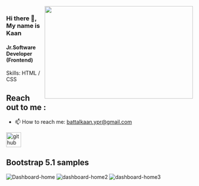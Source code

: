 <img src="https://media.giphy.com/media/qgQUggAC3Pfv687qPC/giphy.gif" align="right" width="400" height="250">

### Hi there 👋, My name is Kaan
####  Jr.Software Developer (Frontend) 


Skills: HTML / CSS

## Reach out to me :
- 📫 How to reach me: battalkaan.ypr@gmail.com 

[<img src='https://cdn.jsdelivr.net/npm/simple-icons@3.0.1/icons/github.svg' alt='github' height='40'>](https://github.com/BattalKaanYapar)  


## Bootstrap 5.1 samples
![Dashboard-home](https://user-images.githubusercontent.com/93512418/147351951-eda41010-d7ac-4fd7-a295-7d2301bef866.jpg)
![dashboard-home2](https://user-images.githubusercontent.com/93512418/147352053-9d4ad4f5-97fb-4a4d-bd67-2388f4138fd0.jpg)
![dashboard-home3](https://user-images.githubusercontent.com/93512418/147352356-a39a94ca-8abf-4adf-b021-e49335e0bf6a.jpg)

